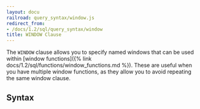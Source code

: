 ```yaml
---
layout: docu
railroad: query_syntax/window.js
redirect_from:
- /docs/1.2/sql/query_syntax/window
title: WINDOW Clause
---
```


The `WINDOW` clause allows you to specify named windows that can be used within [window functions]({% link docs/1.2/sql/functions/window_functions.md %}). These are useful when you have multiple window functions, as they allow you to avoid repeating the same window clause.

## Syntax

<div id="rrdiagram"></div>
